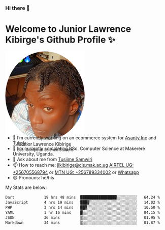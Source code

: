 ### Hi there 👋 
# Welcome to Junior Lawrence Kibirge's Github Profile ✨
 
<p align="center" style="border-radius:50%;width:250px;height:250px;">
  <img src="https://github.com/juniorkibirige/juniorkibirige/blob/main/cropped-twitter-pp.png" 
       alt="Profile picture from Twitter" /></br>
  <span align="center">Junior Lawrence Kibirige</span><br/>
  <small align="center" font-size="15">Bsc. Computer Science Student</small>
</p>

- 🔭 I’m currently working on an ecommerce system for [Asanty Inc](https://asanty.africa) and [Tukole](https://app.tukole.ug).
- 🌱 I’m currently completing BSc. Computer Science at Makerere University, Uganda.
- 💬 Ask about me from [Tusiime Samwiri](mailto:stusiime@asanty.africa)
- 📫 How to reach me: [jlkibirige@cis.mak.ac.ug](mailto:juniorkibirige@students.mak.ac.ug) [AIRTEL UG: +256705568794](tel:+256705568794) or [MTN UG: +256789334002](tel:+256789334002) or [Whatsapp](tel:+17602847072)
- 😄 Pronouns: he/his

My Stats are below:

<!--START_SECTION:waka-->

```text
Dart             19 hrs 48 mins  ████████████████░░░░░░░░░   64.24 %
JavaScript       4 hrs 19 mins   ███▓░░░░░░░░░░░░░░░░░░░░░   14.02 %
PHP              3 hrs 14 mins   ██▓░░░░░░░░░░░░░░░░░░░░░░   10.50 %
YAML             1 hr 16 mins    █░░░░░░░░░░░░░░░░░░░░░░░░   04.15 %
JSON             36 mins         ▒░░░░░░░░░░░░░░░░░░░░░░░░   01.95 %
Markdown         34 mins         ▒░░░░░░░░░░░░░░░░░░░░░░░░   01.87 %
```

<!--END_SECTION:waka-->
